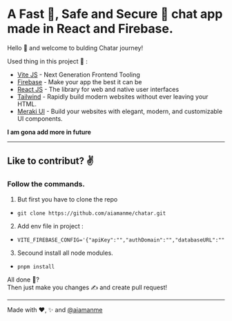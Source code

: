 # A Fast 🚀, Safe and Secure 🔑 chat app made in React and Firebase.

Hello 👋 and welcome to bulding Chatar journey!

Used thing in this project 📜 :
- [Vite JS](https://vitejs.dev/) - Next Generation Frontend Tooling
- [Firebase](https://firebase.google.com/) - Make your app the
best it can be
- [React JS](https://react.dev/) - The library for web and native user interfaces 
- [Tailwind](https://tailwindcss.com/) - Rapidly build modern websites without ever leaving your HTML.
- [Meraki UI](https://merakiui.com/) - Build your websites with elegant, modern, and customizable UI components.

**I am gona add more in future**
- --

## Like to contribut? ✌️

### Follow the commands.

1. But first you have to clone the repo
- ```git clone https://github.com/aiamanme/chatar.git```

2. Add env file in project :
- ```
  VITE_FIREBASE_CONFIG='{"apiKey":"","authDomain":"","databaseURL":"","projectId":"","storageBucket":"","messagingSenderId":"","appId":"","measurementId":""}'
  ```

3. Secound install all node modules.
- ```pnpm install```  

All done 🤔?  
Then just make you changes ✍️ and create pull request!  

---

Made with ❤️, ✨ and [@aiamanme](https://github.com/aiamanme)
